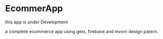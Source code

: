 # EcommerApp

this app is under Development

a complete ecommerce app using getx, firebase and mvvm design patern.


